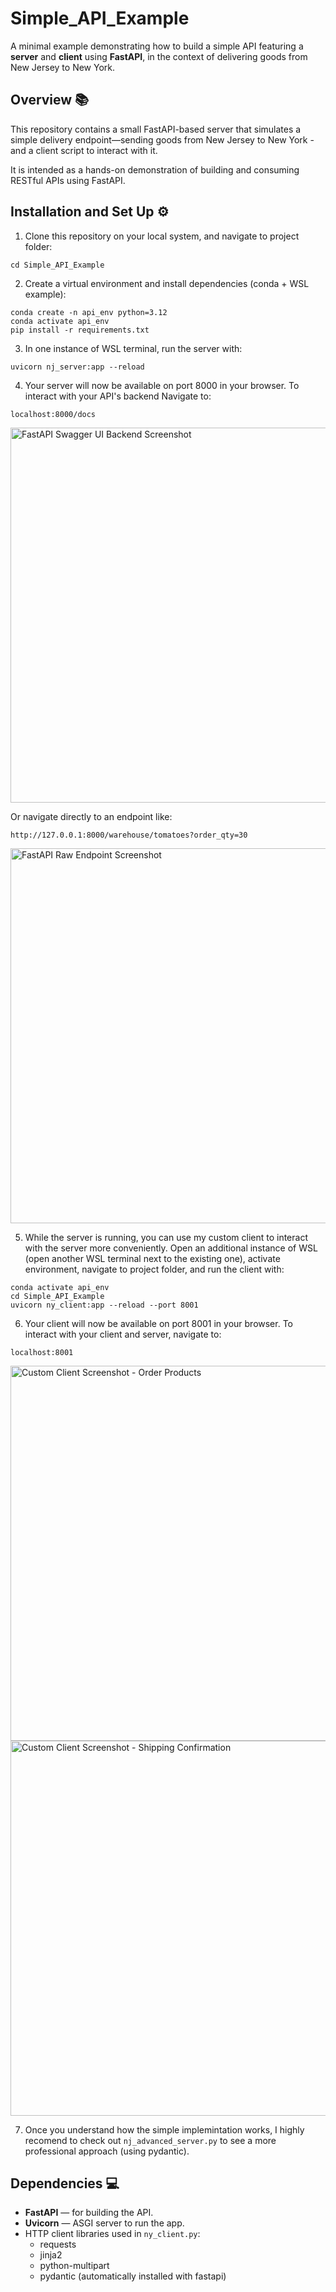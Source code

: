 # Simple_API_Example
A minimal example demonstrating how to build a simple API featuring a **server** and **client** using **FastAPI**, in the context of delivering goods from New Jersey to New York.


## Overview 📚

This repository contains a small FastAPI-based server that simulates a simple delivery endpoint—sending goods from New Jersey to New York - and a client script to interact with it.

It is intended as a hands-on demonstration of building and consuming RESTful APIs using FastAPI.

## Installation and Set Up ⚙️

1. Clone this repository on your local system, and navigate to project folder:
```
cd Simple_API_Example
```

2. Create a virtual environment and install dependencies (conda + WSL example):
```
conda create -n api_env python=3.12
conda activate api_env
pip install -r requirements.txt
```

3. In one instance of WSL terminal, run the server with:
```
uvicorn nj_server:app --reload
```

4. Your server will now be available on port 8000 in your browser. 
To interact with your API's backend Navigate to: 
```
localhost:8000/docs
```

<img width="600" alt="FastAPI Swagger UI Backend Screenshot" src="https://github.com/user-attachments/assets/bad37e97-96c9-4fdb-83e9-9a3e5cbc7b1f"/>

Or navigate directly to an endpoint like: 
```
http://127.0.0.1:8000/warehouse/tomatoes?order_qty=30
```

<img width="600" alt="FastAPI Raw Endpoint Screenshot" src="https://github.com/user-attachments/assets/25bde797-5465-4fc5-b414-f084b5e9eb43"/>

5. While the server is running, you can use my custom client to interact with the server more conveniently.
Open an additional instance of WSL (open another WSL terminal next to the existing one), activate environment, navigate to project folder, and run the client with:
```
conda activate api_env
cd Simple_API_Example
uvicorn ny_client:app --reload --port 8001
```

6. Your client will now be available on port 8001 in your browser.
To interact with your client and server, navigate to:
```
localhost:8001
```
<img width="600" alt="Custom Client Screenshot - Order Products" src="https://github.com/user-attachments/assets/b9c19b23-4c3d-4697-a0cf-eb56a9603bac"/>
<br>
<img width="600" alt="Custom Client Screenshot - Shipping Confirmation" src="https://github.com/user-attachments/assets/33385e35-047d-48f6-a1e5-03bd7eb15251"/>

7. Once you understand how the simple implemintation works, I highly recomend to check out `nj_advanced_server.py` to see a more professional approach (using pydantic).

## Dependencies 💻
- **FastAPI** — for building the API.
- **Uvicorn** — ASGI server to run the app.
- HTTP client libraries used in `ny_client.py`: 
    - requests
    - jinja2
    - python-multipart
    - pydantic (automatically installed with fastapi)
    
